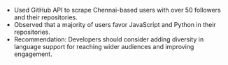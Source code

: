 - Used GitHub API to scrape Chennai-based users with over 50 followers and their repositories.
- Observed that a majority of users favor JavaScript and Python in their repositories.
- Recommendation: Developers should consider adding diversity in language support for reaching wider audiences and improving engagement.